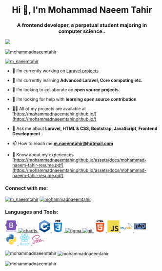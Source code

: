 <h1 align="center">Hi 👋, I'm Mohammad Naeem Tahir</h1>
<h3 align="center">A frontend developer, a perpetual student majoring in computer science..</h3>
<img src="https://cdn.dribbble.com/users/1162077/screenshots/3848914/programmer.gif">

<p align="left"> <img src="https://komarev.com/ghpvc/?username=mohammadnaeemtahir&label=Profile%20views&color=0e75b6&style=flat" alt="mohammadnaeemtahir" /> </p>

<p align="left"> <a href="https://twitter.com/m_naeemtahir" target="blank"><img src="https://img.shields.io/twitter/follow/m_naeemtahir?logo=twitter&style=for-the-badge" alt="m_naeemtahir" /></a> </p>

- 🔭 I’m currently working on [Laravel projects](https://mohammadnaeemtahir.github.io/)

- 🌱 I’m currently learning **Advanced Laravel, Core computing etc.**

- 👯 I’m looking to collaborate on **open source projects**

- 🤝 I’m looking for help with **learning open source contribution**

- 👨‍💻 All of my projects are available at [https://mohammadnaeemtahir.github.io/](https://mohammadnaeemtahir.github.io/)

- 💬 Ask me about **Laravel, HTML & CSS, Bootstrap, JavaScript, Frontend Development**

- 📫 How to reach me **m.naeemtahir@hotmail.com**

- 📄 Know about my experiences [https://mohammadnaeemtahir.github.io/assets/docs/mohammad-naeem-tahir-resume.pdf](https://mohammadnaeemtahir.github.io/assets/docs/mohammad-naeem-tahir-resume.pdf)

<h3 align="left">Connect with me:</h3>
<p align="left">
<a href="https://twitter.com/m_naeemtahir" target="blank"><img align="center" src="https://raw.githubusercontent.com/rahuldkjain/github-profile-readme-generator/master/src/images/icons/Social/twitter.svg" alt="m_naeemtahir" height="30" width="40" /></a>
<a href="https://linkedin.com/in/mohammadnaeemtahir" target="blank"><img align="center" src="https://raw.githubusercontent.com/rahuldkjain/github-profile-readme-generator/master/src/images/icons/Social/linked-in-alt.svg" alt="mohammadnaeemtahir" height="30" width="40" /></a>
</p>

<h3 align="left">Languages and Tools:</h3>
<p align="left"> <a href="https://getbootstrap.com" target="_blank" rel="noreferrer"> <img src="https://raw.githubusercontent.com/devicons/devicon/master/icons/bootstrap/bootstrap-plain-wordmark.svg" alt="bootstrap" width="40" height="40"/> </a> <a href="https://www.chartjs.org" target="_blank" rel="noreferrer"> <img src="https://www.chartjs.org/media/logo-title.svg" alt="chartjs" width="40" height="40"/> </a> <a href="https://www.w3schools.com/cpp/" target="_blank" rel="noreferrer"> <img src="https://raw.githubusercontent.com/devicons/devicon/master/icons/cplusplus/cplusplus-original.svg" alt="cplusplus" width="40" height="40"/> </a> <a href="https://www.w3schools.com/css/" target="_blank" rel="noreferrer"> <img src="https://raw.githubusercontent.com/devicons/devicon/master/icons/css3/css3-original-wordmark.svg" alt="css3" width="40" height="40"/> </a> <a href="https://www.figma.com/" target="_blank" rel="noreferrer"> <img src="https://www.vectorlogo.zone/logos/figma/figma-icon.svg" alt="figma" width="40" height="40"/> </a> <a href="https://git-scm.com/" target="_blank" rel="noreferrer"> <img src="https://www.vectorlogo.zone/logos/git-scm/git-scm-icon.svg" alt="git" width="40" height="40"/> </a> <a href="https://www.w3.org/html/" target="_blank" rel="noreferrer"> <img src="https://raw.githubusercontent.com/devicons/devicon/master/icons/html5/html5-original-wordmark.svg" alt="html5" width="40" height="40"/> </a> <a href="https://developer.mozilla.org/en-US/docs/Web/JavaScript" target="_blank" rel="noreferrer"> <img src="https://raw.githubusercontent.com/devicons/devicon/master/icons/javascript/javascript-original.svg" alt="javascript" width="40" height="40"/> </a> <a href="https://www.mysql.com/" target="_blank" rel="noreferrer"> <img src="https://raw.githubusercontent.com/devicons/devicon/master/icons/mysql/mysql-original-wordmark.svg" alt="mysql" width="40" height="40"/> </a> <a href="https://www.php.net" target="_blank" rel="noreferrer"> <img src="https://raw.githubusercontent.com/devicons/devicon/master/icons/php/php-original.svg" alt="php" width="40" height="40"/> </a> <a href="https://www.python.org" target="_blank" rel="noreferrer"> <img src="https://raw.githubusercontent.com/devicons/devicon/master/icons/python/python-original.svg" alt="python" width="40" height="40"/> </a> <a href="https://reactjs.org/" target="_blank" rel="noreferrer"> <img src="https://raw.githubusercontent.com/devicons/devicon/master/icons/react/react-original-wordmark.svg" alt="react" width="40" height="40"/> </a> <a href="https://sass-lang.com" target="_blank" rel="noreferrer"> <img src="https://raw.githubusercontent.com/devicons/devicon/master/icons/sass/sass-original.svg" alt="sass" width="40" height="40"/> </a> </p>

<p><img align="left" src="https://github-readme-stats.vercel.app/api/top-langs?username=mohammadnaeemtahir&show_icons=true&locale=en&layout=compact" alt="mohammadnaeemtahir" /></p>

<p>&nbsp;<img align="center" src="https://github-readme-stats.vercel.app/api?username=mohammadnaeemtahir&show_icons=true&locale=en" alt="mohammadnaeemtahir" /></p>

<p><img align="center" src="https://github-readme-streak-stats.herokuapp.com/?user=mohammadnaeemtahir&" alt="mohammadnaeemtahir" /></p>

